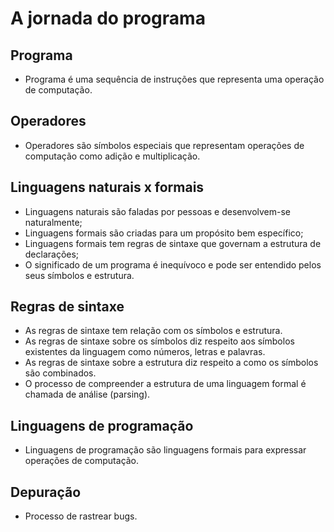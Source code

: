 # A jornada do programa

## Programa
- Programa é uma sequência de instruções que representa uma operação de computação.

## Operadores
- Operadores são símbolos especiais que representam operações de computação como adição e multiplicação.

## Linguagens naturais x formais
- Linguagens naturais são faladas por pessoas e desenvolvem-se naturalmente;
- Linguagens formais são criadas para um propósito bem específico;
- Linguagens formais tem regras de sintaxe que governam a estrutura de declarações;
- O significado de um programa é inequívoco e pode ser entendido pelos seus símbolos e estrutura.

## Regras de sintaxe
- As regras de sintaxe tem relação com os símbolos e estrutura.
- As regras de sintaxe sobre os símbolos diz respeito aos símbolos existentes da linguagem como números, letras e palavras.
- As regras de sintaxe sobre a estrutura diz respeito a como os símbolos são combinados.
- O processo de compreender a estrutura de uma linguagem formal é chamada de análise (parsing).

## Linguagens de programação
- Linguagens de programação são linguagens formais para expressar operações de computação.

## Depuração
- Processo de rastrear bugs.